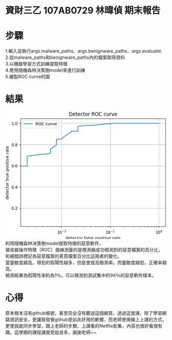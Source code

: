 # 資財三乙 107AB0729 林暐偵 期末報告

# 步驟
1.輸入並執行args.malware_paths、args.benignware_paths、args.evaluate\ 
2.從malware_paths和benignware_paths內的檔案取得資料\
3.以機器學習方式訓練提取特徵\
4.使用隨機森林決策樹model來進行訓練\
5.繪製ROC curve的圖

# 結果
![ image ](https://github.com/107AB0729/-/blob/main/1.png)\
利用隨機森林決策樹model提取特徵的惡意軟件，\
接收器操作特徵（ROC）曲線測量的是檢測器成功檢測到的惡意檔案的百分比，\
和被錯誤標記為惡意檔案的善意檔案百分比這兩者的變化。\
當靈敏度越高，得到的假陽性越多，但是會提高檢測率。而靈敏度越低，正確率越高。\
檢測結果為假陽性率約為1％，可以檢測到測試集中約94％的惡意軟件樣本。

# 心得
原本根本沒有github帳號，甚至完全沒有聽過這個網頁，透過這堂課，除了學習網路資訊安全，更讓我發覺github是如此好用的軟體，而老師使用線上上課的方式，更使我能同步學習，跟上老師的步驟，上課看的Netflix影集，內容也很好看很有趣。這學期的課程讓我受益良多，謝謝老師~~
